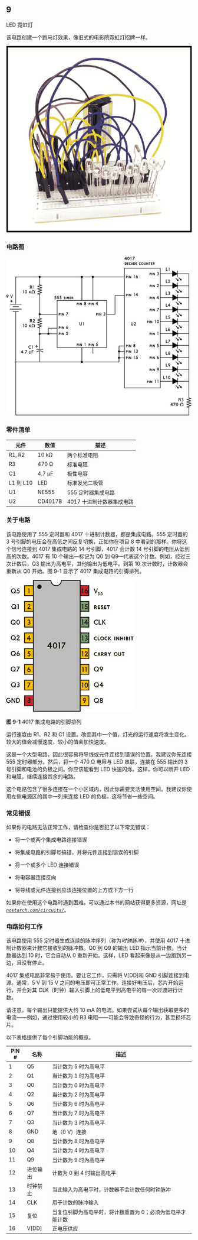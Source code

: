 ## 9

LED 霓虹灯

该电路创建一个跑马灯效果，像旧式的电影院霓虹灯招牌一样。

![image](img/f0059-01.jpg)

### **电路图**

![image](img/f0060-01.jpg)

### **零件清单**

| **元件** | **数值** | **描述** |
| --- | --- | --- |
| R1, R2 | 10 kΩ | 两个标准电阻 |
| R3 | 470 Ω | 标准电阻 |
| C1 | 4.7 μF | 极性电容 |
| L1 到 L10 | LED | 标准发光二极管 |
| U1 | NE555 | 555 定时器集成电路 |
| U2 | CD4017B | 4017 十进制计数器集成电路 |

### **关于电路**

该电路使用了 555 定时器和 4017 十进制计数器，都是集成电路。555 定时器的 3 号引脚的电压会在高低之间反复切换，正如你在项目 8 中看到的那样。你将这个信号连接到 4017 集成电路的 14 号引脚，4017 会计数 14 号引脚的电压从低到高的次数。4017 有 10 个输出—标记为 Q0 到 Q9—代表这个计数。例如，经过三次计数后，Q3 输出为高电平，其他输出为低电平。到第 10 次计数时，计数器会重新从 Q0 开始。图 9-1 显示了 4017 集成电路的引脚排列。

![image](img/f0061-01.jpg)

**图 9-1** 4017 集成电路的引脚排列

运行速度由 R1、R2 和 C1 设置。改变其中一个值，灯光的运行速度将发生变化。较大的值会减慢速度，较小的值会加快速度。

这是一个大型电路，因此很容易将导线或元件连接到错误的位置。我建议你先连接 555 定时器部分。然后，将一个 470 Ω 电阻与 LED 串联，连接在 555 输出的 3 号引脚和电池的负极之间。你应该能看到 LED 快速闪烁。这样，你可以断开 LED 和电阻，继续连接其余的电路。

这个电路包含了很多连接在一个小区域内，因此你需要灵活使用空间。我建议你使用左侧电源区的其中一列来连接 LED 的负极。这将节省一些空间。

### **常见错误**

如果你的电路无法正常工作，请检查你是否犯了以下常见错误：

+   将一个或两个集成电路连接错误

+   将集成电路的引脚号搞错，并将元件连接到错误的引脚

+   将一个或多个 LED 连接错误

+   将电容器连接反向

+   将导线或元件连接到应该连接位置的上方或下方一行

如果你在使用这个电路时遇到困难，可以通过本书的网站获得更多资源，网址是 *[`nostarch.com/circuits/`](https://nostarch.com/circuits/)*。

### **电路如何工作**

该电路使用 555 定时器生成连续的脉冲序列（称为*时钟脉冲*），并使用 4017 十进制计数器来计数它接收到的脉冲数。Q0 到 Q9 的输出 LED 指示当前计数。当计数器达到 10 时，它会自动从 0 重新开始。这样，LED 看起来像是从一边跑到另一边，且没有停止。

4017 集成电路非常易于使用。要让它工作，只需将 V[DD]和 GND 引脚连接到电源。通常，5 V 到 15 V 之间的电压即可正常工作。连接好电压后，芯片开始运行，并会对其 CLK（时钟）输入引脚上的低电平到高电平的每一次过渡进行计数。

请注意，每个输出只能提供大约 10 mA 的电流。如果尝试从每个输出获取更多的电流——例如，通过使用较小的 R3 电阻——可能会导致奇怪的行为，甚至损坏芯片。

以下表格提供了每个引脚功能的概览。

| **PIN #** | **名称** | **描述** |
| --- | --- | --- |
| 1 | Q5 | 当计数为 5 时为高电平 |
| 2 | Q1 | 当计数为 1 时为高电平 |
| 3 | Q0 | 当计数为 0 时为高电平 |
| 4 | Q2 | 当计数为 2 时为高电平 |
| 5 | Q6 | 当计数为 6 时为高电平 |
| 6 | Q7 | 当计数为 7 时为高电平 |
| 7 | Q3 | 当计数为 3 时为高电平 |
| 8 | GND | 地（0 V）连接 |
| 9 | Q8 | 当计数为 8 时为高电平 |
| 10 | Q4 | 当计数为 4 时为高电平 |
| 11 | Q9 | 当计数为 9 时为高电平 |
| 12 | 进位输出 | 计数为 0 到 4 时输出高电平 |
| 13 | 时钟禁止 | 当此输入为高电平时，计数器不会计数任何时钟脉冲 |
| 14 | CLK | 用于计数的脉冲输入 |
| 15 | 复位 | 当复位引脚为高电平时，将计数重置为 0；必须为低电平才能计数 |
| 16 | V[DD] | 正电压供应 |
